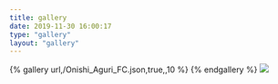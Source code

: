 ```yaml
---
title: gallery
date: 2019-11-30 16:00:17
type: "gallery"
layout: "gallery"
---
```


{% gallery url,/Onishi_Aguri_FC.json,true,,10 %}
{% endgallery %}
![]("https://promise-thj.oss-cn-guangzhou.aliyuncs.com/%E5%A4%A7%E8%A5%BF%E4%BA%9A%E7%8E%96%E7%92%83%20FC/%E6%89%8B%E6%9C%BA%E5%A3%81%E7%BA%B8/photo_940_0560facc290f60d9.jpg")